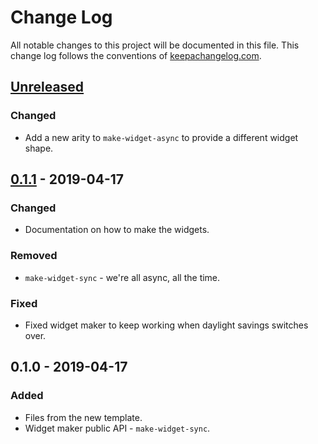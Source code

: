 # Change Log
All notable changes to this project will be documented in this file. This change log follows the conventions of [keepachangelog.com](http://keepachangelog.com/).

## [Unreleased]
### Changed
- Add a new arity to `make-widget-async` to provide a different widget shape.

## [0.1.1] - 2019-04-17
### Changed
- Documentation on how to make the widgets.

### Removed
- `make-widget-sync` - we're all async, all the time.

### Fixed
- Fixed widget maker to keep working when daylight savings switches over.

## 0.1.0 - 2019-04-17
### Added
- Files from the new template.
- Widget maker public API - `make-widget-sync`.

[Unreleased]: https://github.com/your-name/bills-exerc/compare/0.1.1...HEAD
[0.1.1]: https://github.com/your-name/bills-exerc/compare/0.1.0...0.1.1
